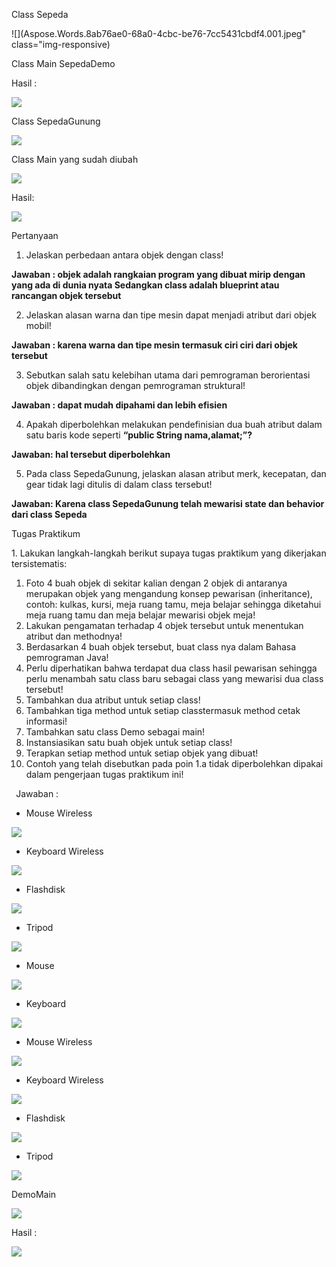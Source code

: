 ﻿Class Sepeda 

![](Aspose.Words.8ab76ae0-68a0-4cbc-be76-7cc5431cbdf4.001.jpeg" class="img-responsive)

Class Main SepedaDemo 

Hasil : 

![](Aspose.Words.8ab76ae0-68a0-4cbc-be76-7cc5431cbdf4.002.png)

Class SepedaGunung 

![](Aspose.Words.8ab76ae0-68a0-4cbc-be76-7cc5431cbdf4.003.png)

Class Main yang sudah diubah 

![](Aspose.Words.8ab76ae0-68a0-4cbc-be76-7cc5431cbdf4.004.jpeg)

Hasil: 

![](Aspose.Words.8ab76ae0-68a0-4cbc-be76-7cc5431cbdf4.005.png)

Pertanyaan  

1. Jelaskan perbedaan antara objek dengan class!  

**Jawaban : objek adalah rangkaian program yang dibuat mirip dengan yang ada di dunia nyata Sedangkan class adalah blueprint atau rancangan objek tersebut** 

2. Jelaskan alasan warna dan tipe mesin dapat menjadi atribut dari objek mobil!  

**Jawaban : karena warna dan tipe mesin termasuk ciri ciri dari objek tersebut** 

3. Sebutkan salah satu kelebihan utama dari pemrograman berorientasi objek dibandingkan dengan pemrograman struktural!  

**Jawaban : dapat mudah dipahami dan lebih efisien** 

4. Apakah diperbolehkan melakukan pendefinisian dua buah atribut dalam satu baris kode seperti **“public String nama,alamat;”?**  

**Jawaban: hal tersebut diperbolehkan** 

5. Pada class SepedaGunung, jelaskan alasan atribut merk, kecepatan, dan gear tidak lagi ditulis di dalam class tersebut!   

**Jawaban: Karena class SepedaGunung telah mewarisi state dan behavior dari class Sepeda**    

Tugas Praktikum  

1\. Lakukan langkah-langkah berikut supaya tugas praktikum yang dikerjakan tersistematis:  

1) Foto 4 buah objek di sekitar kalian dengan 2 objek di antaranya merupakan objek yang mengandung konsep pewarisan (inheritance), contoh: kulkas, kursi, meja ruang tamu, meja belajar sehingga diketahui meja ruang tamu dan meja belajar mewarisi objek meja!  
1) Lakukan pengamatan terhadap 4 objek tersebut untuk menentukan atribut dan methodnya!  
1) Berdasarkan 4 buah objek tersebut, buat class nya dalam Bahasa pemrograman Java!   
1) Perlu diperhatikan bahwa terdapat dua class hasil pewarisan sehingga perlu menambah satu class baru sebagai class yang mewarisi dua class tersebut!  
1) Tambahkan dua atribut untuk setiap class!  
1) Tambahkan tiga method untuk setiap classtermasuk method cetak informasi!  
1) Tambahkan satu class Demo sebagai main!  
1) Instansiasikan satu buah objek untuk setiap class!  
1) Terapkan setiap method untuk setiap objek yang dibuat!  
1) Contoh yang telah disebutkan pada poin 1.a tidak diperbolehkan dipakai dalam pengerjaan tugas praktikum ini!  

` `Jawaban : 

- Mouse Wireless 

![](Aspose.Words.8ab76ae0-68a0-4cbc-be76-7cc5431cbdf4.006.png)

- Keyboard Wireless 

![](Aspose.Words.8ab76ae0-68a0-4cbc-be76-7cc5431cbdf4.007.png)

- Flashdisk 

![](Aspose.Words.8ab76ae0-68a0-4cbc-be76-7cc5431cbdf4.008.png)

- Tripod 

![](Aspose.Words.8ab76ae0-68a0-4cbc-be76-7cc5431cbdf4.009.png)

- Mouse 

![](Aspose.Words.8ab76ae0-68a0-4cbc-be76-7cc5431cbdf4.010.jpeg)

- Keyboard 

![](Aspose.Words.8ab76ae0-68a0-4cbc-be76-7cc5431cbdf4.011.png)

- Mouse Wireless 

![](Aspose.Words.8ab76ae0-68a0-4cbc-be76-7cc5431cbdf4.012.png)

- Keyboard Wireless 

![](Aspose.Words.8ab76ae0-68a0-4cbc-be76-7cc5431cbdf4.013.png)

- Flashdisk 

![](Aspose.Words.8ab76ae0-68a0-4cbc-be76-7cc5431cbdf4.014.png)

- Tripod 

![](Aspose.Words.8ab76ae0-68a0-4cbc-be76-7cc5431cbdf4.015.jpeg)

DemoMain 

![](Aspose.Words.8ab76ae0-68a0-4cbc-be76-7cc5431cbdf4.016.jpeg)

Hasil : 

![](Aspose.Words.8ab76ae0-68a0-4cbc-be76-7cc5431cbdf4.017.png)

